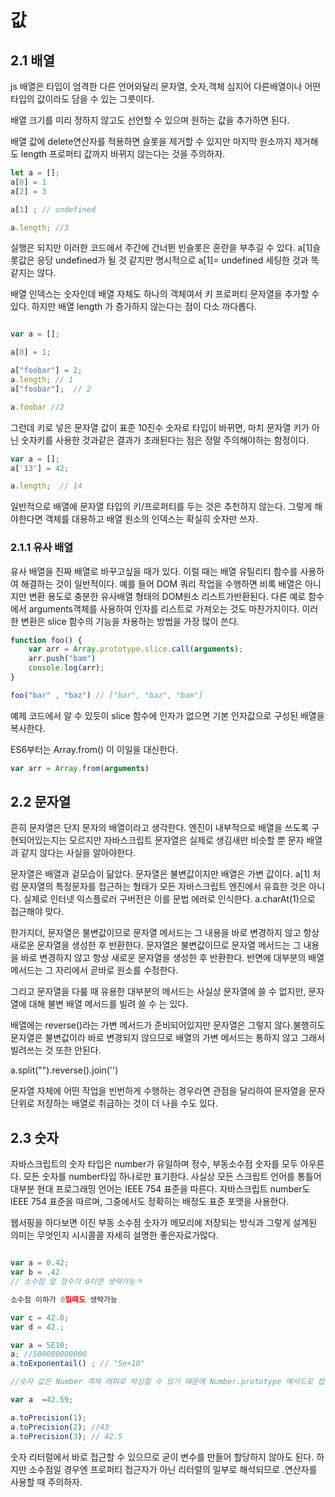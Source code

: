 # 값

## 2.1 배열

js 배열은 타입이 엄격한 다른 언어와달리 문자열, 숫자,객체 심지어 다른배열이나 어떤 타입의 값이라도 담을 수 있는 그릇이다.

배열 크기를 미리 정하지 않고도 선언할 수 있으며 원하는 값을 추가하면 된다.

배열 값에 delete연산자를 적용하면 슬롯을 제거할 수 있지만 마지막 원소까지 제거해도 length 프로퍼티 값까지 바뀌지 않는다는 것을 주의하자.


```js
let a = [];
a[0] = 1
a[2] = 3

a[1] ; // undefined

a.length; //3 
```

실행은 되지만 이러한 코드에서 주간에 건너뛴 빈슬롯은 혼란을 부추길 수 있다. a[1]슬롯값은 응당 undefined가 될 것 같지만 명시적으로 a[1]= undefined 세팅한 것과 똑같지는 않다.

배열 인덱스는 숫자인데 배열 자체도 하나의 객체여서 키 프로퍼티 문자열을 추가할 수 있다.
하지만 배열 length 가 증가하지 않는다는 점이 다소 까다롭다.

```js

var a = [];

a[0] = 1;

a["foobar"] = 2;
a.length; // 1
a["foobar"];  // 2

a.foobar //2
```


그런데 키로 넣은 문자열 값이 표준 10진수 숫자로 타입이 바뀌면, 마치 문자열 키가 아닌 숫자키를 사용한 것과같은 결과가 초래된다는 점은 정말 주의해야하는 함정이다.
```js
var a = [];
a['13'] = 42;

a.length;  // 14

```

일반적으로 배열에 문자열 타입의 키/프로퍼티를 두는 것은 추천하지 않는다. 그렇게 해야한다면 객체를 대용하고 배열 원소의 인덱스는 확실히 숫자만 쓰자.

### 2.1.1 유사 배열

유사 배열을 진짜 배열로 바꾸고싶을 때가 있다. 이럴 때는 배열 유틸리티 함수를   사용하여 해결하는 것이 일반적이다. 예를 들어 DOM 쿼리 작업을 수행하면 비록 배열은 아니지만 변환 용도로 충분한 유사배열 형태의 DOM원소 리스트가반환된다. 다른 예로 함수에서 arguments객체를 사용하여 인자를 리스트로 가져오는 것도 마찬가지이다. 
이러한 변환은  slice 함수의 기능을 차용하는 방법을 가장 많이 쓴다.

```js
function foo() {
    var arr = Array.prototype.slice.call(arguments);
    arr.push("bam")
    console.log(arr);
}

foo("bar" , "baz") // ["bar", "baz", "bam"]
```

예제 코드에서 알 수 있듯이  slice 함수에 인자가 없으면 기본 인자값으로 구성된 배열을 복사한다.

ES6부터는 Array.from() 이 이일을 대신한다.

```js
var arr = Array.from(arguments)
```

## 2.2 문자열

흔히 문자열은 단지 문자의 배열이라고 생각한다. 엔진이 내부적으로 배열을 쓰도록 구현되어있는지는 모르지만 자바스크립트 문자열은 실제로 생김새만 비슷할 뿐 문자 배열과 같지 않다는 사실을 알아야한다.

문자열은 배열과 겉모습이 닮았다. 
문자열은 불변값이지만 배열은 가변 값이다. a[1] 처럼 문자열의 특정문자를 접근하는 형태가 모든 자바스크립트 엔진에서 유효한 것은 아니다. 실제로 인터넷 익스플로러 구버전은 이를 문법 에러로 인식한다. a.charAt(1)으로 접근해야 맞다.

한가지더, 문자열은 불변값이므로 문자열 메서드는 그 내용을 바로 변경하지 않고 항상 새로운 문자열을 생성한 후 반환한다. 문자열은 불변값이므로 문자열 메서드는 그 내용을 바로 변경하지 않고 항상 새로운 문자열을 생성한 후 반환한다. 반면에 대부분의 배열 메서드는 그 자리에서 곧바로 원소를 수정한다.

그리고 문자열을 다룰 때 유용한 대부분의 메서드는 사실상 문자열에 쓸 수 없지만, 문자열에 대해 불변 배열 메서드를 빌려 쓸 수 는 있다.

배열에는 reverse()라는 가변 메서드가 준비되어있지만 문자열은 그렇지 않다.불행히도 문자열은 불변값이라 바로 변경되지 않으므로 배열의  가변 메서드는 통하지 않고 그래서 빌려쓰는 것 또한 안된다.

a.split("").reverse().join('')

문자열 자체에 어떤 작업을 빈번하게 수행하는 경우라면 관점을 달리하여 문자열을 문자단위로 저장하는 배열로 취급하는 것이 더 나을 수도 있다. 

## 2.3 숫자

자바스크립트의 숫자 타입은 number가 유일하며 정수, 부동소수점 숫자를 모두 아우른다. 모든 숫자를 number타입 하나로만 표기한다.
사실상 모든 스크립트 언어를 통틀어 대부분 현대 프로그래밍 언어는 IEEE 754 표준을 따른다. 자바스크립트 number도  IEEE 754 표준을 따르며, 그중에서도 정확히는 배정도 표준 포맷을 사용한다.

웹서핑을 하다보면 이진 부동 소수점 숫자가 메모리에 저장되는 방식과 그렇게 설계된 의미는 무엇인지 시시콜콜 자세히 설명한 좋은자료가많다. 

```js

var a = 0.42;
var b = .42
// 소수점 앞 정수가 0이면 생략가능ㅋ

소수점 이하가 0일때도 생략가능

var c = 42.0;
var d = 42.;

var a = 5E10;
a; //500000000000
a.toExponentail() ; // "5e+10"

//숫자 값은 Number 객체 래퍼로 박싱할 수 있기 때문에 Number.prototype 메서드로 접근할 수 도있다.

var a  =42.59;

a.toPrecision(1); 
a.toPrecision(2); //43
a.toPrecision(3); // 42.5
```

숫자 리터럴에서 바로 접근할 수 있으므로 굳이 변수를 만들어 할당하지 않아도 된다. 하지만 소수점일 경우엔 프로퍼티 접근자가 아닌 리터럴의 일부로 해석되므로 .연산자를 사용할 때 주의하자.

